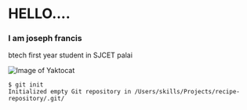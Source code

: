 # HELLO....
### I am joseph francis
btech first year student in SJCET palai



![Image of Yaktocat](https://octodex.github.com/images/yaktocat.png)
```
$ git init
Initialized empty Git repository in /Users/skills/Projects/recipe-repository/.git/
```
